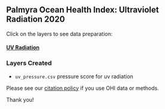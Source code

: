 ## Palmyra Ocean Health Index: Ultraviolet Radiation 2020

Click on the layers to see data preparation:  

#### [UV Radiation](https://ohi-4site.github.io/pal-prep/prep/pressures/uv/v2020/uv_pressure_layer.html)    

### Layers Created

- `uv_pressure.csv`  pressure score for uv radiation         


Please see our [citation policy](http://ohi-science.org/citation-policy/) if you use OHI data or methods.

Thank you!